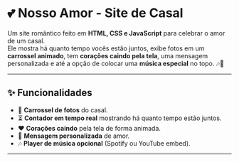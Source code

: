 # 💕 Nosso Amor - Site de Casal

Um site romântico feito em **HTML, CSS e JavaScript** para celebrar o amor de um casal.  
Ele mostra há quanto tempo vocês estão juntos, exibe fotos em um **carrossel animado**, tem **corações caindo pela tela**, uma mensagem personalizada e até a opção de colocar uma **música especial** no topo. 🎶💛

---

## ✨ Funcionalidades
- 📸 **Carrossel de fotos** do casal.  
- ⏳ **Contador em tempo real** mostrando há quanto tempo estão juntos.  
- ❤️ **Corações caindo** pela tela de forma animada.  
- 💌 **Mensagem personalizada** de amor.  
- 🎶 **Player de música opcional** (Spotify ou YouTube embed).  

---